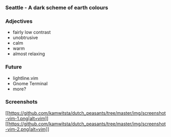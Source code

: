 ### Seattle - A dark scheme of earth colours

### Adjectives
 * fairly low contrast
 * unobtrusive
 * calm
 * warm
 * almost relaxing

### Future
 * lightline.vim
 * Gnome Terminal
 * more?

### Screenshots
[[https://github.com/kamwitsta/dutch_peasants/tree/master/img/screenshot-vim-1.png|alt=vim]]
[[https://github.com/kamwitsta/dutch_peasants/tree/master/img/screenshot-vim-2.png|alt=vim]]
